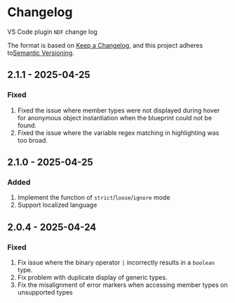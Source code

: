 # Changelog

VS Code plugin `NDF` change log

The format is based on [Keep a Changelog](https://keepachangelog.com/en/1.1.0/),
and this project adheres to[Semantic Versioning](https://semver.org/spec/v2.0.0.html).


## 2.1.1 - 2025-04-25

### Fixed

1. Fixed the issue where member types were not displayed during hover for anonymous object instantiation when the blueprint could not be found.
2. Fixed the issue where the variable regex matching in highlighting was too broad.


## 2.1.0 - 2025-04-25

### Added

1. Implement the function of `strict`/`loose`/`ignore` mode
2. Support localized language


## 2.0.4 - 2025-04-24

### Fixed

1. Fix issue where the binary operator `|` incorrectly results in a `boolean` type.
2. Fix problem with duplicate display of generic types.
3. Fix the misalignment of error markers when accessing member types on unsupported types
